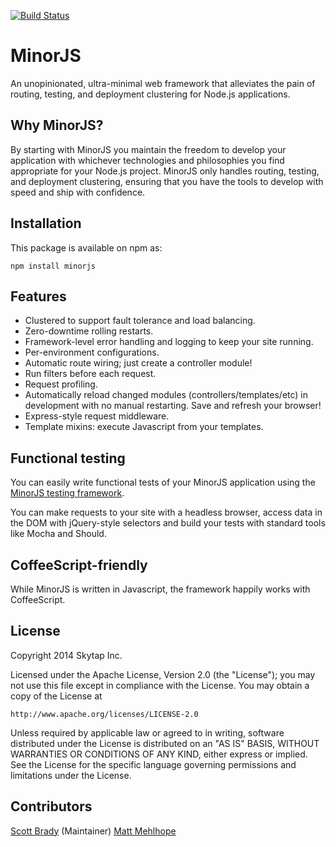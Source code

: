 [![Build Status](https://travis-ci.org/skytap/minorjs.svg?branch=master)](https://travis-ci.org/skytap/minorjs)

# MinorJS

An unopinionated, ultra-minimal web framework that alleviates the pain of routing, testing, and deployment clustering for Node.js applications.

## Why MinorJS?

By starting with MinorJS you maintain the freedom to develop your application with whichever technologies and philosophies you find appropriate for your Node.js project. MinorJS only handles routing, testing, and deployment clustering, ensuring that you have the tools to develop with speed and ship with confidence.


## Installation

This package is available on npm as:

```
npm install minorjs
```

## Features

* Clustered to support fault tolerance and load balancing.
* Zero-downtime rolling restarts.
* Framework-level error handling and logging to keep your site running.
* Per-environment configurations.
* Automatic route wiring; just create a controller module!
* Run filters before each request.
* Request profiling.
* Automatically reload changed modules (controllers/templates/etc) in development with no manual restarting. Save and refresh your browser!
* Express-style request middleware.
* Template mixins: execute Javascript from your templates.

## Functional testing

You can easily write functional tests of your MinorJS application using the
[MinorJS testing framework](https://github.com/skytap/minorjs-test).

You can make requests to your site with a headless browser, access data
in the DOM with jQuery-style selectors and build your tests with standard
tools like Mocha and Should.

## CoffeeScript-friendly

While MinorJS is written in Javascript, the framework happily works with CoffeeScript.

## License

Copyright 2014 Skytap Inc.

Licensed under the Apache License, Version 2.0 (the "License");
you may not use this file except in compliance with the License.
You may obtain a copy of the License at

    http://www.apache.org/licenses/LICENSE-2.0

Unless required by applicable law or agreed to in writing, software
distributed under the License is distributed on an "AS IS" BASIS,
WITHOUT WARRANTIES OR CONDITIONS OF ANY KIND, either express or implied.
See the License for the specific language governing permissions and
limitations under the License.

## Contributors

[Scott Brady](https://github.com/scottbrady) (Maintainer)
[Matt Mehlhope](https://github.com/mmehlhope)
